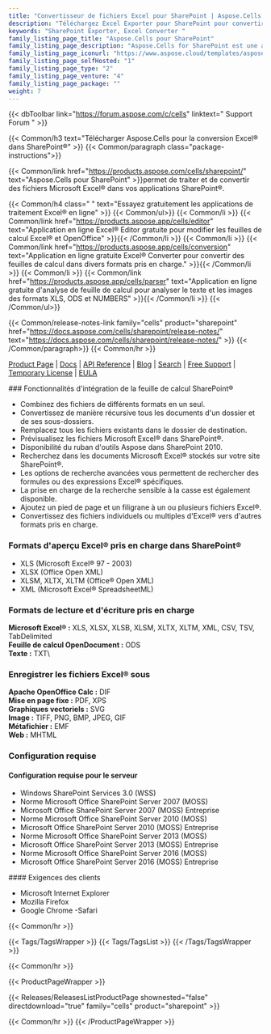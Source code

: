 ```yaml
---
title: "Convertisseur de fichiers Excel pour SharePoint | Aspose.Cells pour SharePoint"
description: "Téléchargez Excel Exporter pour SharePoint pour convertir des feuilles de calcul Excel en plus de 8 formats de fichiers directement à partir de la bibliothèque de documents SharePoint."
keywords: "SharePoint Exporter, Excel Converter "
family_listing_page_title: "Aspose.Cells pour SharePoint"
family_listing_page_description: "Aspose.Cells for SharePoint est une application de conversion de feuille de calcul Excel flexible qui peut convertir des fichiers Microsoft Excel à partir de Microsoft SharePoint. Il prend en charge plusieurs formats de document qui ne sont pas inclus dans la prise en charge du format de fichier natif de SharePoint."
family_listing_page_iconurl: "https://www.aspose.cloud/templates/aspose/App_Themes/V3/images/cells/272x272/aspose_cells-for-sharepoint.png"
family_listing_page_selfHosted: "1"
family_listing_page_type: "2"
family_listing_page_venture: "4"
family_listing_page_package: ""
weight: 7
---
```


{{< dbToolbar link="https://forum.aspose.com/c/cells" linktext=" Support Forum " >}}

{{< Common/h3 text="Télécharger Aspose.Cells pour la conversion Excel® dans SharePoint®"  >}}
{{< Common/paragraph class="package-instructions">}}

{{< Common/link href="https://products.aspose.com/cells/sharepoint/" text="Aspose.Cells pour SharePoint"  >}}permet de traiter et de convertir des fichiers Microsoft Excel® dans vos applications SharePoint®.

{{< Common/h4 class=" " text="Essayez gratuitement les applications de traitement Excel® en ligne" >}}
{{< Common/ul>}}
{{< Common/li >}}
{{< Common/link href="https://products.aspose.app/cells/editor" text="Application en ligne Excel® Editor gratuite pour modifier les feuilles de calcul Excel® et OpenOffice"  >}}{{< /Common/li >}}
{{< Common/li >}}
{{< Common/link href="https://products.aspose.app/cells/conversion" text="Application en ligne gratuite Excel® Converter pour convertir des feuilles de calcul dans divers formats pris en charge."  >}}{{< /Common/li >}}
{{< Common/li >}}
{{< Common/link href="https://products.aspose.app/cells/parser" text="Application en ligne gratuite d'analyse de feuille de calcul pour analyser le texte et les images des formats XLS, ODS et NUMBERS"  >}}{{< /Common/li >}}
{{< /Common/ul>}}

{{< Common/release-notes-link family="cells" product="sharepoint" href="https://docs.aspose.com/cells/sharepoint/release-notes/" text="https://docs.aspose.com/cells/sharepoint/release-notes/"  >}}
{{< /Common/paragraph>}}
{{< Common/hr >}}

[Product Page](https://products.aspose.com/cells/sharepoint/) | [Docs](https://docs.aspose.com/cells/sharepoint/) | [API Reference](https://reference.aspose.com/cells/) | [Blog](https://blog.aspose.com/category/cells/) | [Search](https://search.aspose.com/) | [Free Support](https://forum.aspose.com/c/cells) | [Temporary License](https://purchase.aspose.com/temporary-license) | [EULA](https://about.aspose.com/legal/eula/)

### Fonctionnalités d'intégration de la feuille de calcul SharePoint®

- Combinez des fichiers de différents formats en un seul.
- Convertissez de manière récursive tous les documents d'un dossier et de ses sous-dossiers.
- Remplacez tous les fichiers existants dans le dossier de destination.
- Prévisualisez les fichiers Microsoft Excel® dans SharePoint®.
- Disponibilité du ruban d'outils Aspose dans SharePoint 2010.
- Recherchez dans les documents Microsoft Excel® stockés sur votre site SharePoint®.
- Les options de recherche avancées vous permettent de rechercher des formules ou des expressions Excel® spécifiques.
- La prise en charge de la recherche sensible à la casse est également disponible.
- Ajoutez un pied de page et un filigrane à un ou plusieurs fichiers Excel®.
- Convertissez des fichiers individuels ou multiples d'Excel® vers d'autres formats pris en charge.

### Formats d'aperçu Excel® pris en charge dans SharePoint®

- XLS (Microsoft Excel® 97 - 2003)
- XLSX (Office Open XML)
- XLSM, XLTX, XLTM (Office® Open XML)
- XML (Microsoft Excel® SpreadsheetML)

### Formats de lecture et d'écriture pris en charge

**Microsoft Excel® :** XLS, XLSX, XLSB, XLSM, XLTX, XLTM, XML, CSV, TSV, TabDelimited\
**Feuille de calcul OpenDocument :** ODS\
**Texte :** TXT\

### Enregistrer les fichiers Excel® sous

**Apache OpenOffice Calc :** DIF\
**Mise en page fixe :** PDF, XPS\
**Graphiques vectoriels :** SVG\
**Image :** TIFF, PNG, BMP, JPEG, GIF\
**Métafichier :** EMF\
**Web :** MHTML

### Configuration requise

#### Configuration requise pour le serveur

- Windows SharePoint Services 3.0 (WSS)
- Norme Microsoft Office SharePoint Server 2007 (MOSS)
- Microsoft Office SharePoint Server 2007 (MOSS) Entreprise
- Norme Microsoft Office SharePoint Server 2010 (MOSS)
- Microsoft Office SharePoint Server 2010 (MOSS) Entreprise
- Norme Microsoft Office SharePoint Server 2013 (MOSS)
- Microsoft Office SharePoint Server 2013 (MOSS) Entreprise
- Norme Microsoft Office SharePoint Server 2016 (MOSS)
- Microsoft Office SharePoint Server 2016 (MOSS) Entreprise

#### Exigences des clients

- Microsoft Internet Explorer
- Mozilla Firefox
- Google Chrome
-Safari

{{< Common/hr >}}

{{< Tags/TagsWrapper >}}
{{< Tags/TagsList >}}
{{< /Tags/TagsWrapper >}}

{{< Common/hr >}}

{{< ProductPageWrapper >}}

<!-- ReleasesListProductPage-->

{{< Releases/ReleasesListProductPage shownested="false"  directdownload="true" family="cells" product="sharepoint" >}}

<!-- /ReleasesListProductPage-->

{{< Common/hr >}}
{{< /ProductPageWrapper >}}

